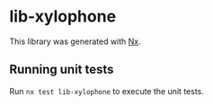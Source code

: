# lib-xylophone

This library was generated with [Nx](https://nx.dev).

## Running unit tests

Run `nx test lib-xylophone` to execute the unit tests.
